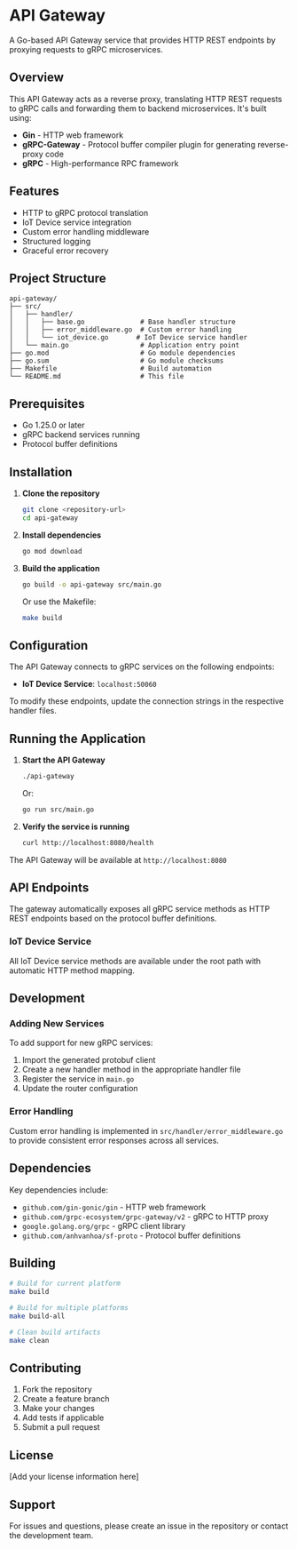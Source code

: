 # API Gateway

A Go-based API Gateway service that provides HTTP REST endpoints by proxying requests to gRPC microservices.

## Overview

This API Gateway acts as a reverse proxy, translating HTTP REST requests to gRPC calls and forwarding them to backend microservices. It's built using:

- **Gin** - HTTP web framework
- **gRPC-Gateway** - Protocol buffer compiler plugin for generating reverse-proxy code
- **gRPC** - High-performance RPC framework

## Features

- HTTP to gRPC protocol translation
- IoT Device service integration
- Custom error handling middleware
- Structured logging
- Graceful error recovery

## Project Structure

```
api-gateway/
├── src/
│   ├── handler/
│   │   ├── base.go              # Base handler structure
│   │   ├── error_middleware.go  # Custom error handling
│   │   └── iot_device.go       # IoT Device service handler
│   └── main.go                  # Application entry point
├── go.mod                       # Go module dependencies
├── go.sum                       # Go module checksums
├── Makefile                     # Build automation
└── README.md                    # This file
```

## Prerequisites

- Go 1.25.0 or later
- gRPC backend services running
- Protocol buffer definitions

## Installation

1. **Clone the repository**
   ```bash
   git clone <repository-url>
   cd api-gateway
   ```

2. **Install dependencies**
   ```bash
   go mod download
   ```

3. **Build the application**
   ```bash
   go build -o api-gateway src/main.go
   ```

   Or use the Makefile:
   ```bash
   make build
   ```

## Configuration

The API Gateway connects to gRPC services on the following endpoints:

- **IoT Device Service**: `localhost:50060`

To modify these endpoints, update the connection strings in the respective handler files.

## Running the Application

1. **Start the API Gateway**
   ```bash
   ./api-gateway
   ```

   Or:
   ```bash
   go run src/main.go
   ```

2. **Verify the service is running**
   ```bash
   curl http://localhost:8080/health
   ```

The API Gateway will be available at `http://localhost:8080`

## API Endpoints

The gateway automatically exposes all gRPC service methods as HTTP REST endpoints based on the protocol buffer definitions.

### IoT Device Service

All IoT Device service methods are available under the root path with automatic HTTP method mapping.

## Development

### Adding New Services

To add support for new gRPC services:

1. Import the generated protobuf client
2. Create a new handler method in the appropriate handler file
3. Register the service in `main.go`
4. Update the router configuration

### Error Handling

Custom error handling is implemented in `src/handler/error_middleware.go` to provide consistent error responses across all services.

## Dependencies

Key dependencies include:

- `github.com/gin-gonic/gin` - HTTP web framework
- `github.com/grpc-ecosystem/grpc-gateway/v2` - gRPC to HTTP proxy
- `google.golang.org/grpc` - gRPC client library
- `github.com/anhvanhoa/sf-proto` - Protocol buffer definitions

## Building

```bash
# Build for current platform
make build

# Build for multiple platforms
make build-all

# Clean build artifacts
make clean
```

## Contributing

1. Fork the repository
2. Create a feature branch
3. Make your changes
4. Add tests if applicable
5. Submit a pull request

## License

[Add your license information here]

## Support

For issues and questions, please create an issue in the repository or contact the development team.
